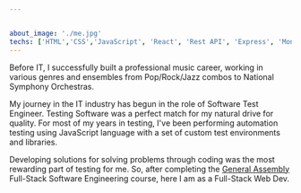 ```yaml
---


about_image: './me.jpg'
techs: ['HTML','CSS','JavaScript', 'React', 'Rest API', 'Express', 'MongoDB','Node.js', 'Ruby', 'Rails', 'PostgreSQL', 'Next.js', 'Gatsby.js']
---
```

Before IT, I successfully built a professional music career, working in various genres and ensembles from Pop/Rock/Jazz combos to National Symphony Orchestras.

My journey in the IT industry has begun in the role of Software Test Engineer. Testing Software was a perfect match for my natural drive for quality. For most of my years in testing, I've been performing automation testing using JavaScript language with a set of custom test environments and libraries.

Developing solutions for solving problems through coding was the most rewarding part of testing for me. So, after completing the <a href='https://generalassemb.ly/'>General Assembly</a> Full-Stack Software Engineering course, here I am as a Full-Stack Web Dev.